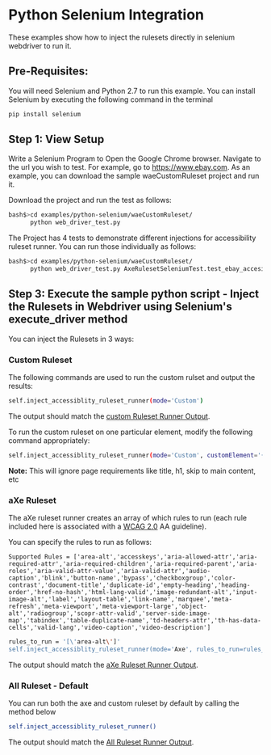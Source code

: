 # Python Selenium Integration
These examples show how to inject the rulesets directly in selenium webdriver to run it.

## Pre-Requisites:
You will need Selenium and Python 2.7 to run this example. You can install Selenium by executing the following command in the terminal

```sh
pip install selenium
```

## Step 1: View Setup
Write a Selenium Program to Open the Google Chrome browser.  Navigate to the url you wish to test.  For example, go to https://www.ebay.com. As an example, you can download the sample waeCustomRuleset project and run it.

Download the project and run the test as follows:

```sh
bash$>cd examples/python-selenium/waeCustomRuleset/
      python web_driver_test.py
```

The Project has 4 tests to demonstrate different injections for accessibility ruleset runner. You can run those individually as follows:

```sh
bash$>cd examples/python-selenium/waeCustomRuleset/
      python web_driver_test.py AxeRulesetSeleniumTest.test_ebay_accesibility_axe_ruleset
```

## Step 3: Execute the sample python script - Inject the Rulesets in Webdriver using Selenium's execute_driver method

You can inject the Rulesets in 3 ways:

### Custom Ruleset
The following commands are used to run the custom rulset and output the results:

```sh
self.inject_accessiblity_ruleset_runner(mode='Custom')
```

The output should match the <a href='output/SeleniumPythonExample.custom.ruleset.runner.output.txt'>custom Ruleset Runner Output</a>.

To run the custom ruleset on one particular element, modify the following command appropriately:
```sh
self.inject_accessiblity_ruleset_runner(mode='Custom', customElement='{\"XPATH_ROOT\":\"//input[@id=\'gh-ac\']\"}')
```
<b>Note:</b> This will ignore page requirements like title, h1, skip to main content, etc

### aXe Ruleset

The aXe ruleset runner creates an array of which rules to run (each rule included here is associated with a <a href='https://www.w3.org/TR/WCAG20/'>WCAG 2.0</a> AA guideline).

You can specify the rules to run as follows:

```
Supported Rules = ['area-alt','accesskeys','aria-allowed-attr','aria-required-attr','aria-required-children','aria-required-parent','aria-roles','aria-valid-attr-value','aria-valid-attr','audio-caption','blink','button-name','bypass','checkboxgroup','color-contrast','document-title','duplicate-id','empty-heading','heading-order','href-no-hash','html-lang-valid','image-redundant-alt','input-image-alt','label','layout-table','link-name','marquee','meta-refresh','meta-viewport','meta-viewport-large','object-alt','radiogroup','scopr-attr-valid','server-side-image-map','tabindex','table-duplicate-name','td-headers-attr','th-has-data-cells','valid-lang','video-caption','video-description']
```

```sh
rules_to_run = '[\'area-alt\']'
self.inject_accessiblity_ruleset_runner(mode='Axe', rules_to_run=rules_to_run)
```

The output should match the <a href='output/SeleniumPythonExample.axe.ruleset.runner.output.txt'>aXe Ruleset Runner Output</a>.

### All Ruleset - Default

You can run both the axe and custom ruleset by default by calling the method below

```sh
self.inject_accessiblity_ruleset_runner()
```

The output should match the <a href='output/SeleniumPythonExample.all.ruleset.runner.output.txt'>All Ruleset Runner Output</a>.



